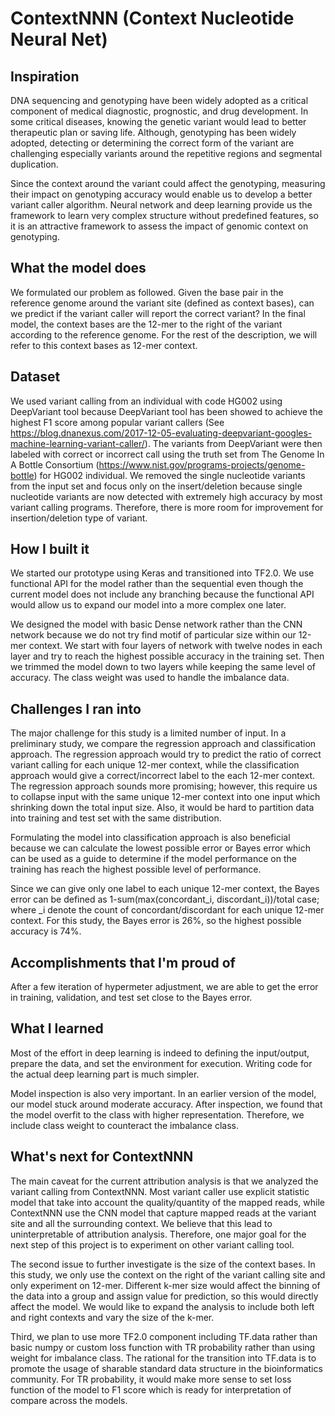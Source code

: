 # ContextNNN (Context Nucleotide Neural Net)

## Inspiration

DNA sequencing and genotyping have been widely adopted as a critical component of medical diagnostic, prognostic, and drug development. In some critical diseases, knowing the genetic variant would lead to better therapeutic plan or saving life. Although, genotyping has been widely adopted, detecting or determining the correct form of the variant are challenging especially variants around the repetitive regions and segmental duplication. 

Since the context around the variant could affect the genotyping, measuring their impact on genotyping accuracy would enable us to develop a better variant caller algorithm. Neural network and deep learning provide us the framework to learn very complex structure without predefined features, so it is an attractive framework to assess the impact of genomic context on genotyping.

## What the model does

We formulated our problem as followed. Given the base pair in the reference genome around the variant site (defined as context bases), can we predict if the variant caller will report the correct variant? In the final model, the context bases are the 12-mer to the right of the variant according to the reference genome. For the rest of the description, we will refer to this context bases as 12-mer context.

## Dataset

We used variant calling from an individual with code HG002 using DeepVariant tool because DeepVariant tool has been showed to achieve the highest F1 score among popular variant callers (See https://blog.dnanexus.com/2017-12-05-evaluating-deepvariant-googles-machine-learning-variant-caller/). The variants from DeepVariant were then labeled with correct or incorrect call using the truth set from The Genome In A Bottle Consortium (https://www.nist.gov/programs-projects/genome-bottle) for HG002 individual. We removed the single nucleotide variants from the input set and focus only on the insert/deletion because single nucleotide variants are now detected with extremely high accuracy by most variant calling programs. Therefore, there is more room for improvement for insertion/deletion type of variant.

## How I built it

We started our prototype using Keras and transitioned into TF2.0. We use functional API for the model rather than the sequential even though the current model does not include any branching because the functional API would allow us to expand our model into a more complex one later.

We designed the model with basic Dense network rather than the CNN network because we do not try find motif of particular size within our 12-mer context. We start with four layers of network with twelve nodes in each layer and try to reach the highest possible accuracy in the training set. Then we trimmed the model down to two layers while keeping the same level of accuracy. The class weight was used to handle the imbalance data.

## Challenges I ran into

The major challenge for this study is a limited number of input. In a preliminary study, we compare the regression approach and classification approach. The regression approach would try to predict the ratio of correct variant calling for each unique 12-mer context, while the classification approach would give a correct/incorrect label to the each 12-mer context. The regression approach sounds more promising; however, this require us to collapse input with the same unique 12-mer context into one input which shrinking down the total input size. Also, it would be hard to partition data into training and test set with the same distribution. 

Formulating the model into classification approach is also beneficial because we can calculate the lowest possible error or Bayes error which can be used as a guide to determine if the model performance on the training has reach the highest possible level of performance. 

Since we can give only one label to each unique 12-mer context, the Bayes error can be defined as 1-sum(max(concordant_i, discordant_i))/total case; where _i denote the count of concordant/discordant for each unique 12-mer context. For this study, the Bayes error is 26%, so the highest possible accuracy is 74%.

## Accomplishments that I'm proud of

After a few iteration of hypermeter adjustment, we are able to get the error in training, validation, and test set close to the Bayes error. 

## What I learned

Most of the effort in deep learning is indeed to defining the input/output,  prepare the data, and set the environment for execution. Writing code for the actual deep learning part is much simpler.

Model inspection is also very important. In an earlier version of the model, our model stuck around moderate accuracy. After inspection, we found that the model overfit to the class with higher representation. Therefore, we include class weight to counteract the imbalance class.

## What's next for ContextNNN

The main caveat for the current attribution analysis is that we analyzed the variant calling from ContextNNN. Most variant caller use explicit statistic model that take into account the quality/quantity of the mapped reads, while ContextNNN use the CNN model that capture mapped reads at the variant site and all the surrounding context. We believe that this lead to uninterpretable of attribution analysis.  Therefore, one major goal for the next step of this project is to experiment on other variant calling tool.

The second issue to further investigate is the size of the context bases. In this study, we only use the context on the right of the variant calling site and only experiment on 12-mer. Different k-mer size would affect the binning of the data into a group and assign value for prediction, so this would directly affect the model. We would like to expand the analysis to include both left and right contexts and vary the size of the k-mer. 

Third, we plan to use more TF2.0 component including TF.data rather than basic numpy or custom loss function with TR probability rather than using weight for imbalance class. The rational for the transition into TF.data is to promote the usage of sharable standard data structure in the bioinformatics community. For TR probability, it would make more sense to set loss function of the model to F1 score which is ready for interpretation of compare across the models.

